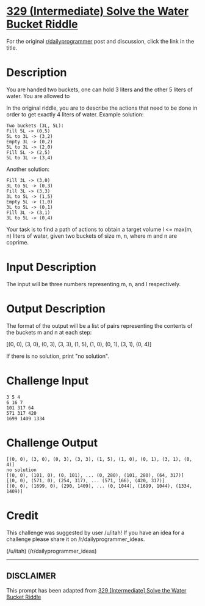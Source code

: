 # [329 (Intermediate) Solve the Water Bucket Riddle](https://www.reddit.com/r/dailyprogrammer/comments/6x77p1/20170831_challenge_329_intermediate_solve_the/)

For the original [r/dailyprogrammer](https://www.reddit.com/r/dailyprogrammer/) post and discussion, click the link in the title.

# Description
You are handed two buckets, one can hold 3 liters and the other 5 liters of water. You are allowed to

In the original riddle, you are to describe the actions that need to be done in order to get exactly 4 liters of water. 
Example solution:


```
Two buckets (3L, 5L):
Fill 5L -> (0,5)
5L to 3L -> (3,2)
Empty 3L -> (0,2)
5L to 3L -> (2,0)
Fill 5L -> (2,5)
5L to 3L -> (3,4)
```
Another solution:


```
Fill 3L -> (3,0)
3L to 5L -> (0,3)
Fill 3L -> (3,3)
3L to 5L -> (1,5)
Empty 5L -> (1,0)
3L to 5L -> (0,1)
Fill 3L -> (3,1)
3L to 5L -> (0,4)
```
Your task is to find a path of actions to obtain a target volume l <= max(m, n) liters of water, given two buckets of size m, n, where m and n are coprime.

# Input Description
The input will be three numbers representing m, n, and l respectively.

# Output Description
The format of the output will be a list of pairs representing the contents of the buckets m and n at each step:

[(0, 0), (3, 0), (0, 3), (3, 3), (1, 5), (1, 0), (0, 1), (3, 1), (0, 4)]

If there is no solution, print "no solution".

# Challenge Input

```
3 5 4
6 16 7
101 317 64
571 317 420
1699 1409 1334
```
# Challenge Output

```
[(0, 0), (3, 0), (0, 3), (3, 3), (1, 5), (1, 0), (0, 1), (3, 1), (0, 4)]
no solution
[(0, 0), (101, 0), (0, 101), ... (0, 280), (101, 280), (64, 317)]
[(0, 0), (571, 0), (254, 317), ... (571, 166), (420, 317)]
[(0, 0), (1699, 0), (290, 1409), ... (0, 1044), (1699, 1044), (1334, 1409)]
```
# Credit
This challenge was suggested by user /u/itah! If you have an idea for a challenge please share it on /r/dailyprogrammer_ideas. 

(/u/itah)
(/r/dailyprogrammer_ideas)

----
## **DISCLAIMER**
This prompt has been adapted from [329 [Intermediate] Solve the Water Bucket Riddle](https://www.reddit.com/r/dailyprogrammer/comments/6x77p1/20170831_challenge_329_intermediate_solve_the/
)
